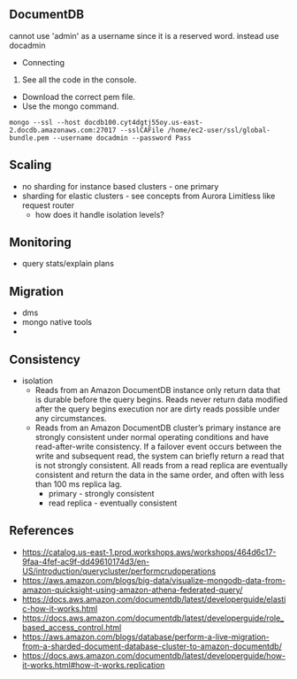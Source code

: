 ## DocumentDB

cannot use 'admin' as a username since it is a reserved word.
instead use docadmin

- Connecting
1. See all the code in the console.
  - Download the correct pem file.
  - Use the mongo command.
```
mongo --ssl --host docdb100.cyt4dgtj55oy.us-east-2.docdb.amazonaws.com:27017 --sslCAFile /home/ec2-user/ssl/global-bundle.pem --username docadmin --password Pass
```


## Scaling
- no sharding for instance based clusters - one primary
- sharding for elastic clusters - see concepts from Aurora Limitless like request router
  - how does it handle isolation levels?

## Monitoring
- query stats/explain plans

## Migration
- dms
- mongo native tools
- 
## Consistency
- isolation
  - Reads from an Amazon DocumentDB instance only return data that is durable before the query begins. Reads never return data modified after the query begins execution nor are dirty reads possible under any circumstances.
  - Reads from an Amazon DocumentDB cluster’s primary instance are strongly consistent under normal operating conditions and have read-after-write consistency. If a failover event occurs between the write and subsequent read, the system can briefly return a read that is not strongly consistent. All reads from a read replica are eventually consistent and return the data in the same order, and often with less than 100 ms replica lag.
    - primary - strongly consistent
    - read replica - eventually consistent

## References
- https://catalog.us-east-1.prod.workshops.aws/workshops/464d6c17-9faa-4fef-ac9f-dd49610174d3/en-US/introduction/querycluster/performcrudoperations
- https://aws.amazon.com/blogs/big-data/visualize-mongodb-data-from-amazon-quicksight-using-amazon-athena-federated-query/
- https://docs.aws.amazon.com/documentdb/latest/developerguide/elastic-how-it-works.html
- https://docs.aws.amazon.com/documentdb/latest/developerguide/role_based_access_control.html
- https://aws.amazon.com/blogs/database/perform-a-live-migration-from-a-sharded-document-database-cluster-to-amazon-documentdb/
- https://docs.aws.amazon.com/documentdb/latest/developerguide/how-it-works.html#how-it-works.replication


